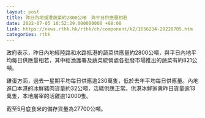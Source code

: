 ```yaml
---
layout: post
title: 昨日內地抵港蔬菜約2800公噸　與平日供應量相若
date: 2022-07-05 10:52:29.000000000 +08:00
link: https://news.rthk.hk/rthk/ch/component/k2/1656234-20220705.htm
categories: rthk
---
```


政府表示，昨日內地經陸路和水路抵港的蔬菜供應量約2800公噸，與平日內地平均每日供應量相若，其中經漁護署及蔬菜統營處各批發市場推出的蔬菜有約821公噸。

雞蛋方面，過去一星期平均每日供應逾230萬隻，低於去年平均每日供應量。內地進口本港的冰鮮豬肉貨量約32公噸，活豬供應正常。供港冰鮮家禽昨日貨量逾13萬隻，本地屠宰的活雞逾12000隻。

截至5月底食米的備存貨量為27700公噸。

